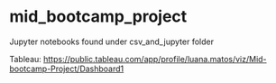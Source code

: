 # mid_bootcamp_project

Jupyter notebooks found under csv_and_jupyter folder

Tableau: https://public.tableau.com/app/profile/luana.matos/viz/Mid-bootcamp-Project/Dashboard1

